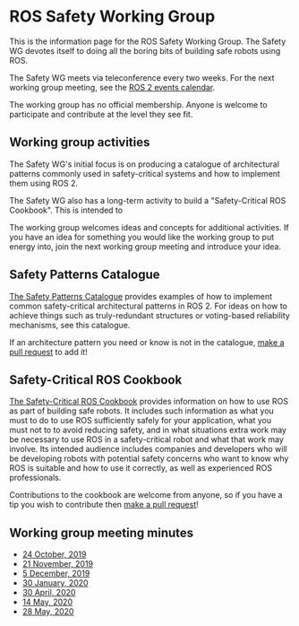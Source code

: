 # ROS Safety Working Group

This is the information page for the ROS Safety Working Group.
The Safety WG devotes itself to doing all the boring bits of building safe robots using ROS.

The Safety WG meets via teleconference every two weeks.
For the next working group meeting, see the [ROS 2 events calendar](https://index.ros.org/doc/ros2/Governance/#upcoming-ros-events).

The working group has no official membership.
Anyone is welcome to participate and contribute at the level they see fit.


## Working group activities

The Safety WG's initial focus is on producing a catalogue of architectural patterns commonly used in safety-critical systems and how to implement them using ROS 2.

The Safety WG also has a long-term activity to build a "Safety-Critical ROS Cookbook".
This is intended to 

The working group welcomes ideas and concepts for additional activities.
If you have an idea for something you would like the working group to put energy into, join the next working group meeting and introduce your idea.


## Safety Patterns Catalogue

[The Safety Patterns Catalogue](safety_patterns_catalogue.html) provides examples of how to implement common safety-critical architectural patterns in ROS 2.
For ideas on how to achieve things such as truly-redundant structures or voting-based reliability mechanisms, see this catalogue.

If an architecture pattern you need or know is not in the catalogue, [make a pull request](https://github.com/ros2/safety_working_group/pulls) to add it!


## Safety-Critical ROS Cookbook

[The Safety-Critical ROS Cookbook](safety_critical_ros_cookbook.html) provides information on how to use ROS as part of building safe robots.
It includes such information as what you must to do to use ROS sufficiently safely for your application, what you must not to to avoid reducing safety, and in what situations extra work may be necessary to use ROS in a safety-critical robot and what that work may involve.
Its intended audience includes companies and developers who will be developing robots with potential safety concerns who want to know why ROS is suitable and how to use it correctly, as well as experienced ROS professionals.

Contributions to the cookbook are welcome from anyone, so if you have a tip you wish to contribute then [make a pull request](https://github.com/ros2/safety_working_group/pulls)!


## Working group meeting minutes

- [24 October, 2019](meeting_minutes/20191024.md)
- [21 November, 2019](meeting_minutes/20191121.md)
- [5 December, 2019](meeting_minutes/20191205.md)
- [30 January, 2020](meeting_minutes/20200130.md)
- [30 April, 2020](meeting_minutes/20200430.md)
- [14 May, 2020](meeting_minutes/20200514.md)
- [28 May, 2020](meeting_minutes/20200528.md)
